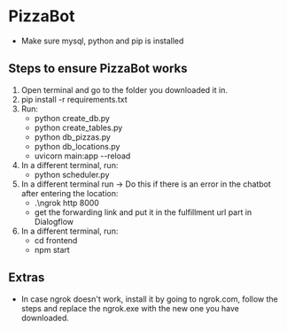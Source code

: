 # PizzaBot
- Make sure mysql, python and pip is installed
  
## Steps to ensure PizzaBot works
1. Open terminal and go to the folder you downloaded it in.
2. pip install -r requirements.txt
3. Run:
    - python create_db.py
    - python create_tables.py
    - python db_pizzas.py
    - python db_locations.py
    - uvicorn main:app --reload
4. In a different terminal, run:
    - python scheduler.py
5. In a different terminal run -> Do this if there is an error in the chatbot after entering the location:
    - .\ngrok http 8000
    - get the forwarding link and put it in the fulfillment url part in Dialogflow
6. In a different terminal, run:
    - cd frontend
    - npm start

## Extras
- In case ngrok doesn't work, install it by going to ngrok.com, follow the steps and replace the ngrok.exe with the new one you have downloaded. 

